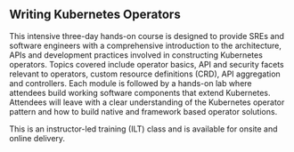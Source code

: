 ## Writing Kubernetes Operators

This intensive three-day hands-on course is designed to provide SREs and software engineers with a comprehensive introduction to the architecture, APIs and development practices involved in constructing Kubernetes operators. Topics covered include operator basics, API and security facets relevant to operators, custom resource definitions (CRD), API aggregation and controllers. Each module is followed by a hands-on lab where attendees build working software components that extend Kubernetes. Attendees will leave with a clear understanding of the Kubernetes operator pattern and how to build native and framework based operator solutions.

This is an instructor-led training (ILT) class and is available for onsite and online delivery.
